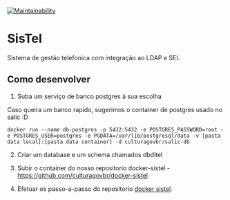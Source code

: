 [![Maintainability](https://api.codeclimate.com/v1/badges/acf4d9d69142d1d4c717/maintainability)](https://codeclimate.com/github/volthier/SisTel/maintainability)

# SisTel
Sistema de gestão telefonica com integração ao LDAP e SEI.

## Como desenvolver

1. Suba um serviço de banco postgres à sua escolha

Caso queira um banco rapido, sugerimos o container de postgres usado no salic :D

```
docker run --name db-postgres -p 5432:5432 -e POSTGRES_PASSWORD=root -e POSTGRES_USER=postgres -e PGDATA=/var/lib/postgresql/data -v [pasta data local]:[pasta data container] -d culturagovbr/salic-db

```

2. Criar um database e um schema chamados dbditel

3. Subir o container do nosso repositorio docker-sistel - https://github.com/culturagovbr/docker-sistel

4. Efetuar os passo-a-passo do repositorio [docker sistel](https://github.com/culturagovbr/docker-sistel).

